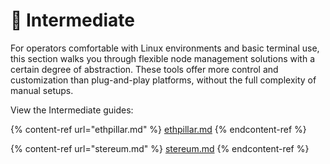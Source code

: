 # 🧰 Intermediate

For operators comfortable with Linux environments and basic terminal use, this section walks you through flexible node management solutions with a certain degree of abstraction. These tools offer more control and customization than plug-and-play platforms, without the full complexity of manual setups.

View the Intermediate guides:

{% content-ref url="ethpillar.md" %}
[ethpillar.md](ethpillar.md)
{% endcontent-ref %}

{% content-ref url="stereum.md" %}
[stereum.md](stereum.md)
{% endcontent-ref %}
